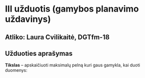 # III užduotis (gamybos planavimo uždavinys)
## Atliko: Laura Cvilikaitė, DGTfm-18
## Užduoties aprašymas
**Tikslas** – apskaičiuoti maksimalų pelną kuri gaus gamykla, kai duoti duomenys:
